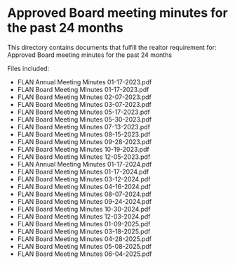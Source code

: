 # Approved Board meeting minutes for the past 24 months

This directory contains documents that fulfill the realtor requirement for:
Approved Board meeting minutes for the past 24 months

Files included:
- FLAN Annual Meeting Minutes 01-17-2023.pdf
- FLAN Board Meeting MInutes 01-17-2023.pdf
- FLAN Board Meeting Minutes 02-07-2023.pdf
- FLAN Board Meeting Minutes 03-07-2023.pdf
- FLAN Board Meeting Minutes 05-17-2023.pdf
- FLAN Board Meeting Minutes 05-30-2023.pdf
- FLAN Board Meeting Minutes 07-13-2023.pdf
- FLAN Board Meeting Minutes 08-15-2023.pdf
- FLAN Board Meeting Minutes 09-28-2023.pdf
- FLAN Board Meeting Minutes 10-19-2023.pdf
- FLAN Board Meeting Minutes 12-05-2023.pdf
- FLAN Annual Meeting Minutes 01-17-2024.pdf
- FLAN Board Meeting Minutes 01-17-2024.pdf
- FLAN Board Meeting Minutes 03-12-2024.pdf
- FLAN Board Meeting Minutes 04-16-2024.pdf
- FLAN Board Meeting Minutes 08-07-2024.pdf
- FLAN Board Meeting Minutes 09-24-2024.pdf
- FLAN Board Meeting Minutes 10-30-2024.pdf
- FLAN Board Meeting Minutes 12-03-2024.pdf
- FLAN Board Meeting Minutes 01-09-2025.pdf
- FLAN Board Meeting Minutes 03-18-2025.pdf
- FLAN Board Meeting Minutes 04-28-2025.pdf
- FLAN Board Meeting Minutes 05-08-2025.pdf
- FLAN Board Meeting Minutes 06-04-2025.pdf
